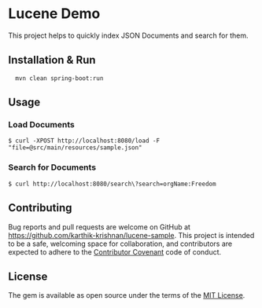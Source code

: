 # Lucene Demo

This project helps to quickly index JSON Documents and search for them.

## Installation & Run

```
  mvn clean spring-boot:run
```

## Usage

### Load Documents
```
$ curl -XPOST http://localhost:8080/load -F "file=@src/main/resources/sample.json"
```

### Search for Documents
```
$ curl http://localhost:8080/search\?search=orgName:Freedom
```

## Contributing

Bug reports and pull requests are welcome on GitHub at https://github.com/karthik-krishnan/lucene-sample. This project is intended to be a safe, welcoming space for collaboration, and contributors are expected to adhere to the [Contributor Covenant](http://contributor-covenant.org) code of conduct.


## License

The gem is available as open source under the terms of the [MIT License](http://opensource.org/licenses/MIT).

